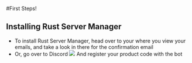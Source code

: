 #First Steps!
## Installing Rust Server Manager
- To install Rust Server Manager, head over to your where you view your emails, and take a look in there for the confirmation email
- Or, go over to Discord [<img src="https://cdn.discordapp.com/icons/473921792759562261/1dd1cf554109faf5423e62bdda4ea187.png" target="_blank">](https://discord.gg/Gmtm8Bqgqv) And register your product code with the bot

##


